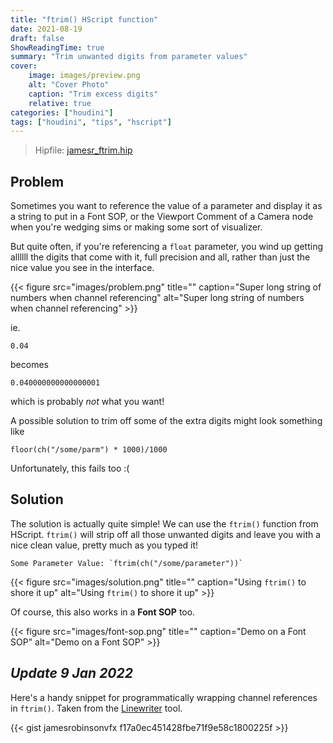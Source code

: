```yaml
---
title: "ftrim() HScript function"
date: 2021-08-19
draft: false
ShowReadingTime: true
summary: "Trim unwanted digits from parameter values"
cover:
    image: images/preview.png
    alt: "Cover Photo"
    caption: "Trim excess digits"
    relative: true
categories: ["houdini"]
tags: ["houdini", "tips", "hscript"]
---
```


> Hipfile: [jamesr_ftrim.hip](houdini/hip/jamesr_ftrim.hiplc)

## Problem
Sometimes you want to reference the value of a parameter and display it as a string to put in a Font SOP, or the Viewport Comment of a Camera node when you're wedging sims or making some sort of visualizer.

But quite often, if you're referencing a `float` parameter, you wind up getting allllll the digits that come with it, full precision and all, rather than just the nice value you see in the interface.

{{< figure src="images/problem.png" title="" caption="Super long string of numbers when channel referencing" alt="Super long string of numbers when channel referencing" >}}

ie.
```
0.04
```
becomes
```
0.040000000000000001
```
which is probably *not* what you want!

A possible solution to trim off some of the extra digits might look something like

```
floor(ch("/some/parm") * 1000)/1000
```
Unfortunately, this fails too :(

## Solution

The solution is actually quite simple! We can use the `ftrim()` function from HScript. `ftrim()` will strip off all those unwanted digits and leave you with a nice clean value, pretty much as you typed it!

```
Some Parameter Value: `ftrim(ch("/some/parameter"))`
```

{{< figure src="images/solution.png" title="" caption="Using `ftrim()` to shore it up" alt="Using `ftrim()` to shore it up" >}}

Of course, this also works in a **Font SOP** too.

{{< figure src="images/font-sop.png" title="" caption="Demo on a Font SOP" alt="Demo on a Font SOP" >}}

## *Update 9 Jan 2022*
Here's a handy snippet for programmatically wrapping channel references in
`ftrim()`. Taken from the [Linewriter](https://github.com/jamesrobinsonvfx/linewriter) tool.

{{< gist jamesrobinsonvfx f17a0ec451428fbe71f9e58c1800225f >}}